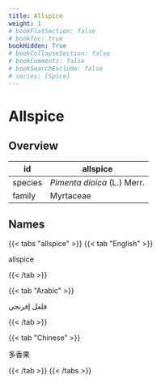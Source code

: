```yaml
---
title: Allspice
weight: 1
# bookFlatSection: false
# bookToc: true
bookHidden: True
# bookCollapseSection: false
# bookComments: false
# bookSearchExclude: false
# series: [Spice]
---
```


# Allspice
## Overview

|   id  |          allspice         |
|-------|---------------------------|
|species|*Pimenta dioica* (L.) Merr.|
| family|         Myrtaceae         |

## Names

{{< tabs "allspice" >}}
{{< tab "English" >}}

allspice

{{< /tab >}}

{{< tab "Arabic" >}}

فلفل إفرنجي

{{< /tab >}}

{{< tab "Chinese" >}}

多香果

{{< /tab >}}
{{< /tabs >}}